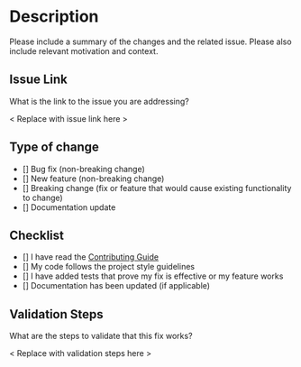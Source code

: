 # Description

Please include a summary of the changes and the related issue. Please also include relevant motivation and context.

## Issue Link

What is the link to the issue you are addressing?

< Replace with issue link here >

## Type of change

- [] Bug fix (non-breaking change)
- [] New feature (non-breaking change)
- [] Breaking change (fix or feature that would cause existing functionality to change)
- [] Documentation update

## Checklist

- [] I have read the [Contributing Guide](https://github.com/RittikSoni/Flutter-Release-X/blob/main/CONTRIBUTING.md)
- [] My code follows the project style guidelines
- [] I have added tests that prove my fix is effective or my feature works
- [] Documentation has been updated (if applicable)

## Validation Steps

What are the steps to validate that this fix works?

< Replace with validation steps here >
